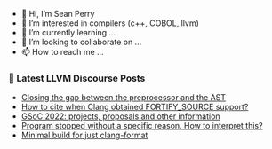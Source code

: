 - 👋 Hi, I’m Sean Perry
- 👀 I’m interested in compilers (c++, COBOL, llvm)
- 🌱 I’m currently learning ...
- 💞️ I’m looking to collaborate on ...
- 📫 How to reach me ...

<!---
s66perry/s66perry is a ✨ special ✨ repository because its `README.md` (this file) appears on your GitHub profile.
You can click the Preview link to take a look at your changes.
--->
### 📕 Latest LLVM Discourse Posts

<!-- DISCOURSE-LLVM:START -->
- [Closing the gap between the preprocessor and the AST](https://discourse.llvm.org/t/closing-the-gap-between-the-preprocessor-and-the-ast/6254#post_16)
- [How to cite when Clang obtained FORTIFY_SOURCE support?](https://discourse.llvm.org/t/how-to-cite-when-clang-obtained-fortify-source-support/61044#post_1)
- [GSoC 2022: projects, proposals and other information](https://discourse.llvm.org/t/gsoc-2022-projects-proposals-and-other-information/60386#post_10)
- [Program stopped without a specific reason. How to interpret this?](https://discourse.llvm.org/t/program-stopped-without-a-specific-reason-how-to-interpret-this/60622#post_4)
- [Minimal build for just clang-format](https://discourse.llvm.org/t/minimal-build-for-just-clang-format/61009#post_15)
<!-- DISCOURSE-LLVM:END -->
